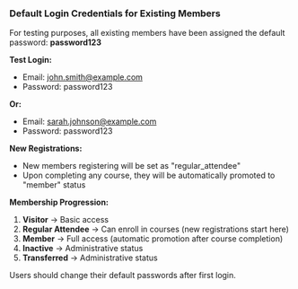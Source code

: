 ### Default Login Credentials for Existing Members

For testing purposes, all existing members have been assigned the default password: **password123**

**Test Login:**
- Email: john.smith@example.com  
- Password: password123

**Or:**
- Email: sarah.johnson@example.com
- Password: password123

**New Registrations:**
- New members registering will be set as "regular_attendee" 
- Upon completing any course, they will be automatically promoted to "member" status

**Membership Progression:**
1. **Visitor** → Basic access
2. **Regular Attendee** → Can enroll in courses (new registrations start here)
3. **Member** → Full access (automatic promotion after course completion)
4. **Inactive** → Administrative status
5. **Transferred** → Administrative status

Users should change their default passwords after first login.
